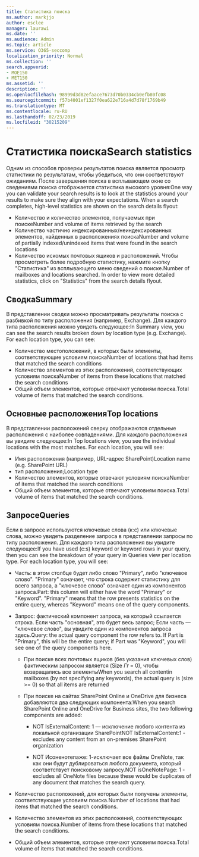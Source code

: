 ```yaml
---
title: Статистика поиска
ms.author: markjjo
author: esclee
manager: laurawi
ms.date: ''
ms.audience: Admin
ms.topic: article
ms.service: O365-seccomp
localization_priority: Normal
ms.collection: ''
search.appverid:
- MOE150
- MET150
ms.assetid: ''
description: ''
ms.openlocfilehash: 98999d3d82efaace7673d70b0334cb0efb80fc08
ms.sourcegitcommit: f57b4001ef1327f0ea622e716a4d7d78f1769b49
ms.translationtype: MT
ms.contentlocale: ru-RU
ms.lasthandoff: 02/23/2019
ms.locfileid: "30215209"
---
```

# <a name="search-statistics"></a><span data-ttu-id="9f6ea-102">Статистика поиска</span><span class="sxs-lookup"><span data-stu-id="9f6ea-102">Search statistics</span></span>

<span data-ttu-id="9f6ea-p101">Одним из способов проверки результатов поиска является просмотр статистики по результатам, чтобы убедиться, что они соответствуют ожиданиям. После завершения поиска в всплывающем окне со сведениями поиска отображается статистика высокого уровня:</span><span class="sxs-lookup"><span data-stu-id="9f6ea-p101">One way you can validate your search results is to look at the statistics around your results to make sure they align with your expectations. When a search completes, high-level statistics are shown on the search details flyout:</span></span>
- <span data-ttu-id="9f6ea-105">Количество и количество элементов, получаемых при поиске</span><span class="sxs-lookup"><span data-stu-id="9f6ea-105">Number and volume of items retrieved by the search</span></span>
- <span data-ttu-id="9f6ea-106">Количество частично индексированных/неиндексированных элементов, найденных в расположениях поиска</span><span class="sxs-lookup"><span data-stu-id="9f6ea-106">Number and volume of partially indexed/unindexed items that were found in the search locations</span></span>
- <span data-ttu-id="9f6ea-p102">Количество искомых почтовых ящиков и расположений. Чтобы просмотреть более подробную статистику, нажмите кнопку "Статистика" из всплывающего меню сведений о поиске.</span><span class="sxs-lookup"><span data-stu-id="9f6ea-p102">Number of mailboxes and locations searched. In order to view more detailed statistics, click on "Statistics" from the search details flyout.</span></span>

## <a name="summary"></a><span data-ttu-id="9f6ea-109">Сводка</span><span class="sxs-lookup"><span data-stu-id="9f6ea-109">Summary</span></span>

<span data-ttu-id="9f6ea-p103">В представлении сводки можно просматривать результаты поиска с разбивкой по типу расположения (например, Exchange). Для каждого типа расположения можно увидеть следующее:</span><span class="sxs-lookup"><span data-stu-id="9f6ea-p103">In Summary view, you can see the search results broken down by location type (e.g. Exchange). For each location type, you can see:</span></span>
- <span data-ttu-id="9f6ea-112">Количество местоположений, в которых были элементы, соответствующие условиям поиска</span><span class="sxs-lookup"><span data-stu-id="9f6ea-112">Number of locations that had items that matched the search conditions</span></span>
- <span data-ttu-id="9f6ea-113">Количество элементов из этих расположений, соответствующих условиям поиска</span><span class="sxs-lookup"><span data-stu-id="9f6ea-113">Number of items from these locations that matched the search conditions</span></span>
- <span data-ttu-id="9f6ea-114">Общий объем элементов, которые отвечают условиям поиска.</span><span class="sxs-lookup"><span data-stu-id="9f6ea-114">Total volume of items that matched the search conditions.</span></span>

## <a name="top-locations"></a><span data-ttu-id="9f6ea-115">Основные расположения</span><span class="sxs-lookup"><span data-stu-id="9f6ea-115">Top locations</span></span>

<span data-ttu-id="9f6ea-p104">В представлении расположений сверху отображаются отдельные расположения с наиболее совпадениями. Для каждого расположения вы увидите следующее:</span><span class="sxs-lookup"><span data-stu-id="9f6ea-p104">In Top locations view, you see the individual locations with the most matches. For each location, you will see:</span></span>
- <span data-ttu-id="9f6ea-118">Имя расположения (например, URL-адрес SharePoint)</span><span class="sxs-lookup"><span data-stu-id="9f6ea-118">Location name (e.g. SharePoint URL)</span></span>
- <span data-ttu-id="9f6ea-119">тип расположения;</span><span class="sxs-lookup"><span data-stu-id="9f6ea-119">Location type</span></span>
- <span data-ttu-id="9f6ea-120">Количество элементов, которые отвечают условиям поиска</span><span class="sxs-lookup"><span data-stu-id="9f6ea-120">Number of items that matched the search conditions</span></span>
- <span data-ttu-id="9f6ea-121">Общий объем элементов, которые отвечают условиям поиска.</span><span class="sxs-lookup"><span data-stu-id="9f6ea-121">Total volume of items that matched the search conditions.</span></span>

## <a name="queries"></a><span data-ttu-id="9f6ea-122">Запросе</span><span class="sxs-lookup"><span data-stu-id="9f6ea-122">Queries</span></span>

<span data-ttu-id="9f6ea-p105">Если в запросе используются ключевые слова (к:с) или ключевые слова, можно увидеть разделение запроса в представлении запросы по типу расположения. Для каждого типа расположения вы увидите следующее:</span><span class="sxs-lookup"><span data-stu-id="9f6ea-p105">If you have used (c:s) keyword or keyword rows in your query, then you can see the breakdown of your query in Queries view per location type. For each location type, you will see:</span></span>

- <span data-ttu-id="9f6ea-p106">Часть: в этом столбце будет либо слово "Primary", либо "ключевое слово". "Primary" означает, что строка содержит статистику для всего запроса, а "ключевое слово" означает один из компонентов запроса.</span><span class="sxs-lookup"><span data-stu-id="9f6ea-p106">Part: this column will either have the word "Primary" or "Keyword". "Primary" means that the row presents statistics on the entire query, whereas "Keyword" means one of the query components.</span></span>

- <span data-ttu-id="9f6ea-p107">Запрос: фактический компонент запроса, на который ссылается строка. Если часть "основная", это будет весь запрос; Если часть — "ключевое слово", вы увидите один из компонентов запроса здесь.</span><span class="sxs-lookup"><span data-stu-id="9f6ea-p107">Query: the actual query component the row refers to. If Part is "Primary", this will be the entire query; if Part was "Keyword", you will see one of the query components here.</span></span>
  
  - <span data-ttu-id="9f6ea-129">При поиске всех почтовых ящиков (без указания ключевых слов) фактическим запросом является (Size _Гт_ = 0), чтобы возвращались все элементы</span><span class="sxs-lookup"><span data-stu-id="9f6ea-129">When you search all contentin mailboxes (by not specifying any keywords), the actual query is (size >= 0) so that all items are returned</span></span>
  
  - <span data-ttu-id="9f6ea-130">При поиске на сайтах SharePoint Online и OneDrive для бизнеса добавляются два следующих компонента:</span><span class="sxs-lookup"><span data-stu-id="9f6ea-130">When you search SharePoint Online and OneDrive for Business sites, the two following components are added:</span></span>
    
    - <span data-ttu-id="9f6ea-131">NOT IsExternalContent: 1 — исключение любого контента из локальной организации SharePoint</span><span class="sxs-lookup"><span data-stu-id="9f6ea-131">NOT IsExternalContent:1 - excludes any content from an on-premises SharePoint organization</span></span>
    
    - <span data-ttu-id="9f6ea-132">NOT Исоненотепаже: 1-исключает все файлы OneNote, так как они будут дублироваться любого документа, который соответствует поисковому запросу.</span><span class="sxs-lookup"><span data-stu-id="9f6ea-132">NOT isOneNotePage: 1 - excludes all OneNote files because these would be duplicates of any document that matches the search query.</span></span>

- <span data-ttu-id="9f6ea-133">Количество расположений, для которых были получены элементы, соответствующие условиям поиска.</span><span class="sxs-lookup"><span data-stu-id="9f6ea-133">Number of locations that had items that matched the search conditions.</span></span>

- <span data-ttu-id="9f6ea-134">Количество элементов из этих расположений, соответствующих условиям поиска.</span><span class="sxs-lookup"><span data-stu-id="9f6ea-134">Number of items from these locations that matched the search conditions.</span></span>

- <span data-ttu-id="9f6ea-135">Общий объем элементов, которые отвечают условиям поиска.</span><span class="sxs-lookup"><span data-stu-id="9f6ea-135">Total volume of items that matched the search conditions.</span></span>